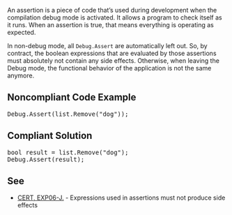 An assertion is a piece of code that’s used during development when the compilation debug mode is activated. It allows a program to check itself as
it runs. When an assertion is true, that means everything is operating as expected. 

In non-debug mode, all `Debug.Assert` are automatically left out. So, by contract, the boolean expressions that are evaluated by those
assertions must absolutely not contain any side effects. Otherwise, when leaving the Debug mode, the functional behavior of the application is not the
same anymore.

## Noncompliant Code Example

<pre>
Debug.Assert(list.Remove("dog"));
</pre>

## Compliant Solution

<pre>
bool result = list.Remove("dog");
Debug.Assert(result);
</pre>

## See

*   [CERT, EXP06-J.](https://www.securecoding.cert.org/confluence/x/vwG7AQ) - Expressions used in assertions must not produce side
      effects